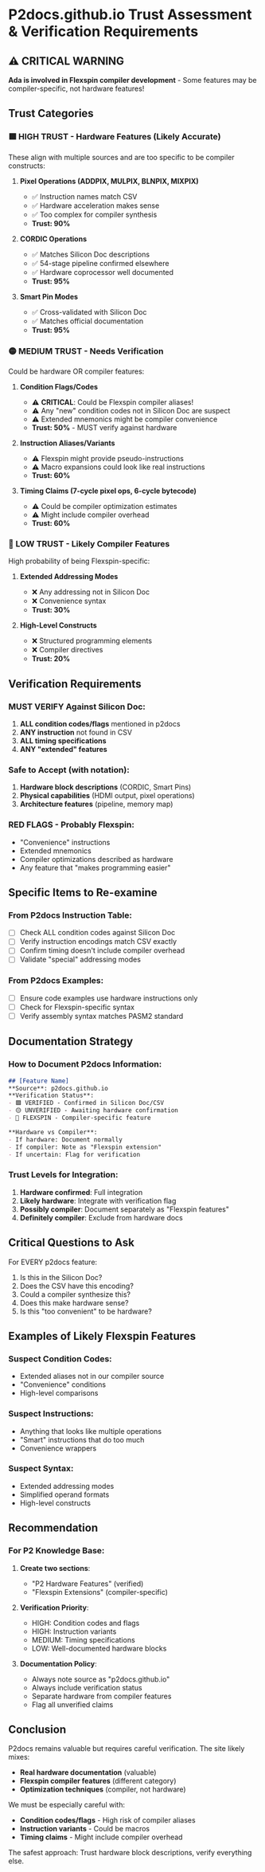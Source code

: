 # P2docs.github.io Trust Assessment & Verification Requirements

## ⚠️ CRITICAL WARNING
**Ada is involved in Flexspin compiler development** - Some features may be compiler-specific, not hardware features!

## Trust Categories

### 🟩 HIGH TRUST - Hardware Features (Likely Accurate)
These align with multiple sources and are too specific to be compiler constructs:

1. **Pixel Operations (ADDPIX, MULPIX, BLNPIX, MIXPIX)**
   - ✅ Instruction names match CSV
   - ✅ Hardware acceleration makes sense
   - ✅ Too complex for compiler synthesis
   - **Trust: 90%**

2. **CORDIC Operations**
   - ✅ Matches Silicon Doc descriptions
   - ✅ 54-stage pipeline confirmed elsewhere
   - ✅ Hardware coprocessor well documented
   - **Trust: 95%**

3. **Smart Pin Modes**
   - ✅ Cross-validated with Silicon Doc
   - ✅ Matches official documentation
   - **Trust: 95%**

### 🟡 MEDIUM TRUST - Needs Verification
Could be hardware OR compiler features:

1. **Condition Flags/Codes**
   - ⚠️ **CRITICAL**: Could be Flexspin compiler aliases!
   - ⚠️ Any "new" condition codes not in Silicon Doc are suspect
   - ⚠️ Extended mnemonics might be compiler convenience
   - **Trust: 50%** - MUST verify against hardware

2. **Instruction Aliases/Variants**
   - ⚠️ Flexspin might provide pseudo-instructions
   - ⚠️ Macro expansions could look like real instructions
   - **Trust: 60%**

3. **Timing Claims (7-cycle pixel ops, 6-cycle bytecode)**
   - ⚠️ Could be compiler optimization estimates
   - ⚠️ Might include compiler overhead
   - **Trust: 60%**

### 🔴 LOW TRUST - Likely Compiler Features
High probability of being Flexspin-specific:

1. **Extended Addressing Modes**
   - ❌ Any addressing not in Silicon Doc
   - ❌ Convenience syntax
   - **Trust: 30%**

2. **High-Level Constructs**
   - ❌ Structured programming elements
   - ❌ Compiler directives
   - **Trust: 20%**

## Verification Requirements

### MUST VERIFY Against Silicon Doc:
1. **ALL condition codes/flags** mentioned in p2docs
2. **ANY instruction** not found in CSV
3. **ALL timing specifications**
4. **ANY "extended" features**

### Safe to Accept (with notation):
1. **Hardware block descriptions** (CORDIC, Smart Pins)
2. **Physical capabilities** (HDMI output, pixel operations)
3. **Architecture features** (pipeline, memory map)

### RED FLAGS - Probably Flexspin:
- "Convenience" instructions
- Extended mnemonics
- Compiler optimizations described as hardware
- Any feature that "makes programming easier"

## Specific Items to Re-examine

### From P2docs Instruction Table:
- [ ] Check ALL condition codes against Silicon Doc
- [ ] Verify instruction encodings match CSV exactly
- [ ] Confirm timing doesn't include compiler overhead
- [ ] Validate "special" addressing modes

### From P2docs Examples:
- [ ] Ensure code examples use hardware instructions only
- [ ] Check for Flexspin-specific syntax
- [ ] Verify assembly syntax matches PASM2 standard

## Documentation Strategy

### How to Document P2docs Information:
```markdown
## [Feature Name]
**Source**: p2docs.github.io
**Verification Status**: 
- 🟩 VERIFIED - Confirmed in Silicon Doc/CSV
- 🟡 UNVERIFIED - Awaiting hardware confirmation
- 🔴 FLEXSPIN - Compiler-specific feature

**Hardware vs Compiler**: 
- If hardware: Document normally
- If compiler: Note as "Flexspin extension"
- If uncertain: Flag for verification
```

### Trust Levels for Integration:
1. **Hardware confirmed**: Full integration
2. **Likely hardware**: Integrate with verification flag
3. **Possibly compiler**: Document separately as "Flexspin features"
4. **Definitely compiler**: Exclude from hardware docs

## Critical Questions to Ask

For EVERY p2docs feature:
1. Is this in the Silicon Doc?
2. Does the CSV have this encoding?
3. Could a compiler synthesize this?
4. Does this make hardware sense?
5. Is this "too convenient" to be hardware?

## Examples of Likely Flexspin Features

### Suspect Condition Codes:
- Extended aliases not in our compiler source
- "Convenience" conditions
- High-level comparisons

### Suspect Instructions:
- Anything that looks like multiple operations
- "Smart" instructions that do too much
- Convenience wrappers

### Suspect Syntax:
- Extended addressing modes
- Simplified operand formats
- High-level constructs

## Recommendation

### For P2 Knowledge Base:
1. **Create two sections**:
   - "P2 Hardware Features" (verified)
   - "Flexspin Extensions" (compiler-specific)

2. **Verification Priority**:
   - HIGH: Condition codes and flags
   - HIGH: Instruction variants
   - MEDIUM: Timing specifications
   - LOW: Well-documented hardware blocks

3. **Documentation Policy**:
   - Always note source as "p2docs.github.io"
   - Always include verification status
   - Separate hardware from compiler features
   - Flag all unverified claims

## Conclusion

P2docs remains valuable but requires careful verification. The site likely mixes:
- **Real hardware documentation** (valuable)
- **Flexspin compiler features** (different category)
- **Optimization techniques** (compiler, not hardware)

We must be especially careful with:
- **Condition codes/flags** - High risk of compiler aliases
- **Instruction variants** - Could be macros
- **Timing claims** - Might include compiler overhead

The safest approach: Trust hardware block descriptions, verify everything else.